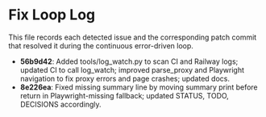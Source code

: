 # Fix Loop Log

This file records each detected issue and the corresponding patch commit that resolved it during the continuous error-driven loop.

- **56b9d42**: Added tools/log_watch.py to scan CI and Railway logs; updated CI to call log_watch; improved parse_proxy and Playwright navigation to fix proxy errors and page crashes; updated docs.
- **8e226ea**: Fixed missing summary line by moving summary print before return in Playwright-missing fallback; updated STATUS, TODO, DECISIONS accordingly.
